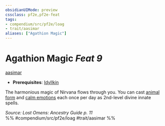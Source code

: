```yaml
---
obsidianUIMode: preview
cssclass: pf2e,pf2e-feat
tags:
- compendium/src/pf2e/loag
- trait/aasimar
aliases: ["Agathion Magic"]
---
```

# Agathion Magic  *Feat 9*  
[aasimar](../../Rules/traits/aasimar-apg.md)  

- **Prerequisites**: [Idyllkin](idyllkin-loag.md)

The harmonious magic of Nirvana flows through you. You can cast [animal form](../spells/animal-form.md) and [calm emotions](../spells/calm-emotions.md) each once per day as 2nd-level divine innate spells.

*Source: Lost Omens: Ancestry Guide p. 11*  
%% #compendium/src/pf2e/loag #trait/aasimar %%